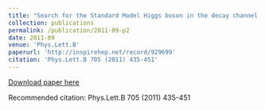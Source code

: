 ```yaml
---
title: "Search for the Standard Model Higgs boson in the decay channel H->ZZ->4l with the ATLAS detector"
collection: publications
permalink: /publication/2011-09-p2
date: 2011-09
venue: 'Phys.Lett.B'
paperurl: 'http://inspirehep.net/record/929699'
citation: 'Phys.Lett.B 705 (2011) 435-451'
---
```

[Download paper here](http://inspirehep.net/record/929699)

Recommended citation: Phys.Lett.B 705 (2011) 435-451